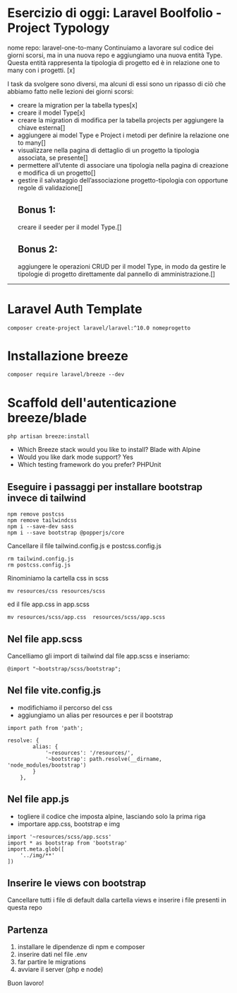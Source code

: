 # Esercizio di oggi: Laravel Boolfolio - Project Typology

nome repo: laravel-one-to-many
Continuiamo a lavorare sul codice dei giorni scorsi, ma in una nuova repo e aggiungiamo una nuova entità Type. Questa entità rappresenta la tipologia di progetto ed è in relazione one to many con i progetti. [x]

I task da svolgere sono diversi, ma alcuni di essi sono un ripasso di ciò che abbiamo fatto nelle lezioni dei giorni scorsi:

-   creare la migration per la tabella types[x]
-   creare il model Type[x]
-   creare la migration di modifica per la tabella projects per aggiungere la chiave esterna[]
-   aggiungere ai model Type e Project i metodi per definire la relazione one to many[]
-   visualizzare nella pagina di dettaglio di un progetto la tipologia associata, se presente[]
-   permettere all’utente di associare una tipologia nella pagina di creazione e modifica di un progetto[]
-   gestire il salvataggio dell’associazione progetto-tipologia con opportune regole di validazione[]
    ## Bonus 1:
    creare il seeder per il model Type.[]
    ## Bonus 2:
    aggiungere le operazioni CRUD per il model Type, in modo da gestire le tipologie di progetto direttamente dal pannello di amministrazione.[]

---

# Laravel Auth Template

```
composer create-project laravel/laravel:^10.0 nomeprogetto
```

# Installazione breeze

```
composer require laravel/breeze --dev
```

# Scaffold dell'autenticazione breeze/blade

```
php artisan breeze:install
```

-   Which Breeze stack would you like to install? Blade with Alpine
-   Would you like dark mode support? Yes
-   Which testing framework do you prefer? PHPUnit

## Eseguire i passaggi per installare bootstrap invece di tailwind

```
npm remove postcss
npm remove tailwindcss
npm i --save-dev sass
npm i --save bootstrap @popperjs/core
```

Cancellare il file tailwind.config.js e postcss.config.js

```
rm tailwind.config.js
rm postcss.config.js
```

Rinominiamo la cartella css in scss

```
mv resources/css resources/scss
```

ed il file app.css in app.scss

```
mv resources/scss/app.css  resources/scss/app.scss
```

## Nel file app.scss

Cancelliamo gli import di tailwind dal file app.scss e inseriamo:

```
@import "~bootstrap/scss/bootstrap";
```

## Nel file vite.config.js

-   modifichiamo il percorso del css
-   aggiungiamo un alias per resources e per il bootstrap

```
import path from 'path';

resolve: {
        alias: {
            '~resources': '/resources/',
            '~bootstrap': path.resolve(__dirname, 'node_modules/bootstrap')
        }
    },
```

## Nel file app.js

-   togliere il codice che imposta alpine, lasciando solo la prima riga
-   importare app.css, bootstrap e img

```
import '~resources/scss/app.scss'
import * as bootstrap from 'bootstrap'
import.meta.glob([
    '../img/**'
])
```

## Inserire le views con bootstrap

Cancellare tutti i file di default dalla cartella views e inserire i file presenti in questa repo

## Partenza

1. installare le dipendenze di npm e composer
2. inserire dati nel file .env
3. far partire le migrations
4. avviare il server (php e node)

Buon lavoro!
